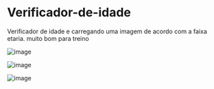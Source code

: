 # Verificador-de-idade
Verificador de idade e carregando uma imagem de acordo com a faixa etaria. muito bom para treino

![image](https://github.com/WesleyBert/Verificador-de-idade/assets/90710910/4150f020-8bf7-4b97-9337-ccbadc5600cf)

![image](https://github.com/WesleyBert/Verificador-de-idade/assets/90710910/4d7bf422-6370-47a5-b9b0-3648aa034f8b)

![image](https://github.com/WesleyBert/Verificador-de-idade/assets/90710910/013701d5-cc5f-4445-ad35-3a7d04e41dae)
